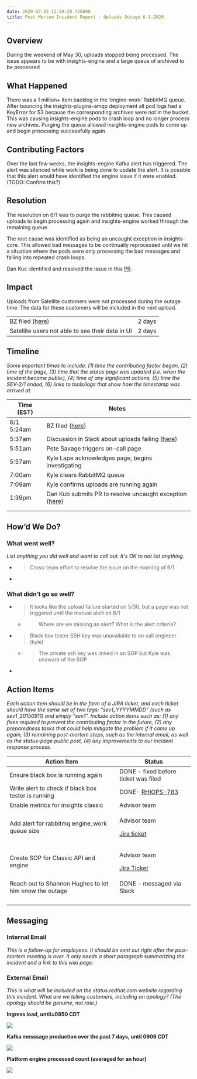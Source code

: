 ```yaml
---
date: 2020-07-22 12:59:29.726000
title: Post Mortem Incident Report - Uploads Outage 6-1-2020
---
```

## Overview

During the weekend of May 30, uploads stopped being processed. The issue
appears to be with insights-engine and a large queue of archived to be
processed

## What Happened

There was a 1 million+ item backlog in the ‘engine-work’ RabbitMQ queue.
After bouncing the insights-plugins-amqp deployment all pod logs had a
KeyError for S3 because the corresponding archives were not in the
bucket. This was causing insights-engine pods to crash loop and no
longer process new archives. Purging the queue allowed insights-engine
pods to come up and begin processing successfully again.

## Contributing Factors

Over the last few weeks, the insights-engine Kafka alert has triggered.
The alert was silenced while work is being done to update the alert. It
is possible that this alert would have identified the engine issue if it
were enabled. (TODO: Confirm this?)

## Resolution

The resolution on 6/1 was to purge the rabbitmq queue. This caused
uploads to begin processing again and insights-engine worked through the
remaining queue.

The root cause was identified as being an uncaught exception in
insights-core. This allowed bad messages to be continually reprocessed
until we hit a situation where the pods were only processing the bad
messages and falling into repeated crash loops.

Dan Kuc identified and resolved the issue in this
[PR](https://github.com/RedHatInsights/insights-core-frontends/pull/27).

## Impact

Uploads from Satellite customers were not processed during the outage
time. The data for these customers will be included in the next upload.

<table>
<tbody>
<tr class="odd">
<td>BZ filed (<a href="https://bugzilla.redhat.com/show_bug.cgi?id=1842448"><span class="underline">here</span></a>)</td>
<td>2 days</td>
</tr>
<tr class="even">
<td>Satellite users not able to see their data in UI</td>
<td>2 days</td>
</tr>
</tbody>
</table>

## Timeline

*Some important times to include: (1) time the contributing factor
began, (2) time of the page, (3) time that the status page was updated
(i.e. when the incident became public), (4) time of any significant
actions, (5) time the SEV-2/1 ended, (6) links to tools/logs that show
how the timestamp was arrived at.*

<table>
<thead>
<tr class="header">
<th><strong>Time (EST)</strong></th>
<th><strong>Notes</strong></th>
</tr>
</thead>
<tbody>
<tr class="odd">
<td>6/1 5:24am</td>
<td>BZ filed (<a href="https://bugzilla.redhat.com/show_bug.cgi?id=1842448"><span class="underline">here</span></a>)</td>
</tr>
<tr class="even">
<td>5:37am</td>
<td>Discussion in Slack about uploads failing (<a href="https://ansible.slack.com/archives/CGYK5EZ37/p1591004262352700"><span class="underline">here</span></a>)</td>
</tr>
<tr class="odd">
<td>5:51am</td>
<td>Pete Savage triggers on-call page</td>
</tr>
<tr class="even">
<td>5:57am</td>
<td>Kyle Lape acknowledges page, begins investigating</td>
</tr>
<tr class="odd">
<td>7:00am</td>
<td>Kyle clears RabbitMQ queue</td>
</tr>
<tr class="even">
<td>7:09am</td>
<td>Kyle confirms uploads are running again</td>
</tr>
<tr class="odd">
<td>1:39pm</td>
<td>Dan Kub submits PR to resolve uncaught exception (<a href="https://github.com/RedHatInsights/insights-core-frontends/pull/27"><span class="underline">here</span></a>)</td>
</tr>
<tr class="even">
<td></td>
<td></td>
</tr>
<tr class="odd">
<td></td>
<td></td>
</tr>
</tbody>
</table>

## How’d We Do?

### What went well?

*List anything you did well and want to call out. It's OK to not list
anything.*

  - > Cross-team effort to resolve the issue on the morning of 6/1

  - 
### What didn’t go so well?

  - > It looks like the upload failure started on 5/30, but a page was
    > not triggered until the manual alert on 6/1
    
      - > Where are we missing an alert? What is the alert criteria?

  - > Black box tester SSH key was unavailable to on call engineer
    > (kyle)
    
      - > The private ssh key was linked in an SOP but Kyle was unaware
        > of the SOP

  - 
## Action Items

*Each action item should be in the form of a JIRA ticket, and each
ticket should have the same set of two tags: “sev1\_YYYYMMDD” (such as
sev1\_20150911) and simply “sev1”. Include action items such as: (1) any
fixes required to prevent the contributing factor in the future, (2) any
preparedness tasks that could help mitigate the problem if it came up
again, (3) remaining post-mortem steps, such as the internal email, as
well as the status-page public post, (4) any improvements to our
incident response process.*

<table>
<thead>
<tr class="header">
<th><strong>Action Item</strong></th>
<th><strong>Status</strong></th>
</tr>
</thead>
<tbody>
<tr class="odd">
<td>Ensure black box is running again</td>
<td>DONE - fixed before ticket was filed</td>
</tr>
<tr class="even">
<td>Write alert to check if black box tester is running</td>
<td>DONE- <a href="https://projects.engineering.redhat.com/browse/RHIOPS-783"><span class="underline">RHIOPS-783</span></a></td>
</tr>
<tr class="odd">
<td>Enable metrics for insights classic</td>
<td>Advisor team</td>
</tr>
<tr class="even">
<td>Add alert for rabbitmq engine_work queue size</td>
<td><p>Advisor team</p>
<p><a href="https://projects.engineering.redhat.com/browse/RHCLOUD-6760"><span class="underline">Jira ticket</span></a></p></td>
</tr>
<tr class="odd">
<td>Create SOP for Classic API and engine</td>
<td><p>Advisor team</p>
<p><a href="https://projects.engineering.redhat.com/browse/RHCLOUD-6762"><span class="underline">Jira Ticket</span></a></p></td>
</tr>
<tr class="even">
<td>Reach out to Shannon Hughes to let him know the outage</td>
<td>DONE - messaged via Slack</td>
</tr>
<tr class="odd">
<td></td>
<td></td>
</tr>
<tr class="even">
<td></td>
<td></td>
</tr>
<tr class="odd">
<td></td>
<td></td>
</tr>
<tr class="even">
<td></td>
<td></td>
</tr>
</tbody>
</table>

## Messaging

### Internal Email

*This is a follow-up for employees. It should be sent out right after
the post-mortem meeting is over. It only needs a short paragraph
summarizing the incident and a link to this wiki page.*

### External Email

*This is what will be included on the status.redhat.com website
regarding this incident. What are we telling customers, including an
apology? (The apology should be genuine, not rote.)*

**Ingress load, until=0850 CDT**

![](media/image1.png)

**Kafka messsage production over the past 7 days, until 0906 CDT**

![](media/image3.png)

**Platform engine processed count (averaged for an hour)**

![](media/image2.png)
